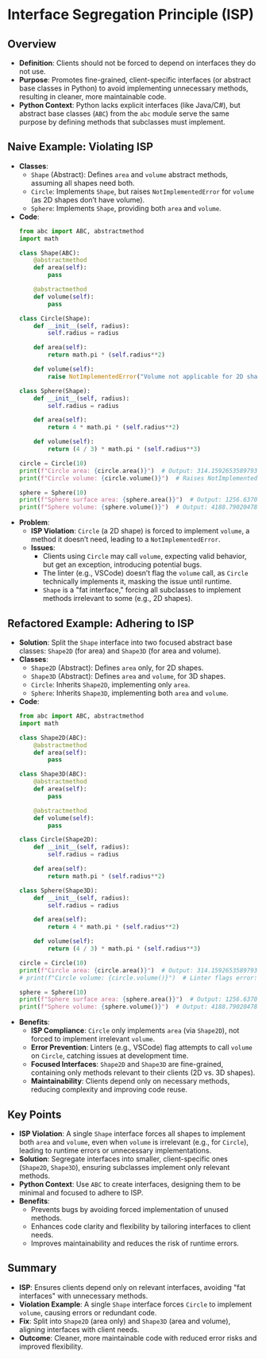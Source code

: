 # Interface Segregation Principle (ISP)

## Overview
- **Definition**: Clients should not be forced to depend on interfaces they do not use.
- **Purpose**: Promotes fine-grained, client-specific interfaces (or abstract base classes in Python) to avoid implementing unnecessary methods, resulting in cleaner, more maintainable code.
- **Python Context**: Python lacks explicit interfaces (like Java/C#), but abstract base classes (`ABC`) from the `abc` module serve the same purpose by defining methods that subclasses must implement.

## Naive Example: Violating ISP
- **Classes**:
  - `Shape` (Abstract): Defines `area` and `volume` abstract methods, assuming all shapes need both.
  - `Circle`: Implements `Shape`, but raises `NotImplementedError` for `volume` (as 2D shapes don’t have volume).
  - `Sphere`: Implements `Shape`, providing both `area` and `volume`.
- **Code**:
  ```python
  from abc import ABC, abstractmethod
  import math

  class Shape(ABC):
      @abstractmethod
      def area(self):
          pass

      @abstractmethod
      def volume(self):
          pass

  class Circle(Shape):
      def __init__(self, radius):
          self.radius = radius

      def area(self):
          return math.pi * (self.radius**2)

      def volume(self):
          raise NotImplementedError("Volume not applicable for 2D shapes.")

  class Sphere(Shape):
      def __init__(self, radius):
          self.radius = radius

      def area(self):
          return 4 * math.pi * (self.radius**2)

      def volume(self):
          return (4 / 3) * math.pi * (self.radius**3)

  circle = Circle(10)
  print(f"Circle area: {circle.area()}")  # Output: 314.1592653589793
  print(f"Circle volume: {circle.volume()}")  # Raises NotImplementedError

  sphere = Sphere(10)
  print(f"Sphere surface area: {sphere.area()}")  # Output: 1256.6370614359173
  print(f"Sphere volume: {sphere.volume()}")  # Output: 4188.790204786391
  ```
- **Problem**:
  - **ISP Violation**: `Circle` (a 2D shape) is forced to implement `volume`, a method it doesn’t need, leading to a `NotImplementedError`.
  - **Issues**:
    - Clients using `Circle` may call `volume`, expecting valid behavior, but get an exception, introducing potential bugs.
    - The linter (e.g., VSCode) doesn’t flag the `volume` call, as `Circle` technically implements it, masking the issue until runtime.
    - `Shape` is a "fat interface," forcing all subclasses to implement methods irrelevant to some (e.g., 2D shapes).

## Refactored Example: Adhering to ISP
- **Solution**: Split the `Shape` interface into two focused abstract base classes: `Shape2D` (for area) and `Shape3D` (for area and volume).
- **Classes**:
  - `Shape2D` (Abstract): Defines `area` only, for 2D shapes.
  - `Shape3D` (Abstract): Defines `area` and `volume`, for 3D shapes.
  - `Circle`: Inherits `Shape2D`, implementing only `area`.
  - `Sphere`: Inherits `Shape3D`, implementing both `area` and `volume`.
- **Code**:
  ```python
  from abc import ABC, abstractmethod
  import math

  class Shape2D(ABC):
      @abstractmethod
      def area(self):
          pass

  class Shape3D(ABC):
      @abstractmethod
      def area(self):
          pass

      @abstractmethod
      def volume(self):
          pass

  class Circle(Shape2D):
      def __init__(self, radius):
          self.radius = radius

      def area(self):
          return math.pi * (self.radius**2)

  class Sphere(Shape3D):
      def __init__(self, radius):
          self.radius = radius

      def area(self):
          return 4 * math.pi * (self.radius**2)

      def volume(self):
          return (4 / 3) * math.pi * (self.radius**3)

  circle = Circle(10)
  print(f"Circle area: {circle.area()}")  # Output: 314.1592653589793
  # print(f"Circle volume: {circle.volume()}")  # Linter flags error: 'volume' not found

  sphere = Sphere(10)
  print(f"Sphere surface area: {sphere.area()}")  # Output: 1256.6370614359173
  print(f"Sphere volume: {sphere.volume()}")  # Output: 4188.790204786391
  ```
- **Benefits**:
  - **ISP Compliance**: `Circle` only implements `area` (via `Shape2D`), not forced to implement irrelevant `volume`.
  - **Error Prevention**: Linters (e.g., VSCode) flag attempts to call `volume` on `Circle`, catching issues at development time.
  - **Focused Interfaces**: `Shape2D` and `Shape3D` are fine-grained, containing only methods relevant to their clients (2D vs. 3D shapes).
  - **Maintainability**: Clients depend only on necessary methods, reducing complexity and improving code reuse.

## Key Points
- **ISP Violation**: A single `Shape` interface forces all shapes to implement both `area` and `volume`, even when `volume` is irrelevant (e.g., for `Circle`), leading to runtime errors or unnecessary implementations.
- **Solution**: Segregate interfaces into smaller, client-specific ones (`Shape2D`, `Shape3D`), ensuring subclasses implement only relevant methods.
- **Python Context**: Use `ABC` to create interfaces, designing them to be minimal and focused to adhere to ISP.
- **Benefits**:
  - Prevents bugs by avoiding forced implementation of unused methods.
  - Enhances code clarity and flexibility by tailoring interfaces to client needs.
  - Improves maintainability and reduces the risk of runtime errors.

## Summary
- **ISP**: Ensures clients depend only on relevant interfaces, avoiding "fat interfaces" with unnecessary methods.
- **Violation Example**: A single `Shape` interface forces `Circle` to implement `volume`, causing errors or redundant code.
- **Fix**: Split into `Shape2D` (area only) and `Shape3D` (area and volume), aligning interfaces with client needs.
- **Outcome**: Cleaner, more maintainable code with reduced error risks and improved flexibility.